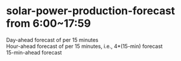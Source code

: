 # solar-power-production-forecast from 6:00~17:59
Day-ahead forecast of per 15 minutes  
Hour-ahead forecast of per 15 minutes, i.e., 4*(15-min) forecast  
15-min-ahead forecast  
